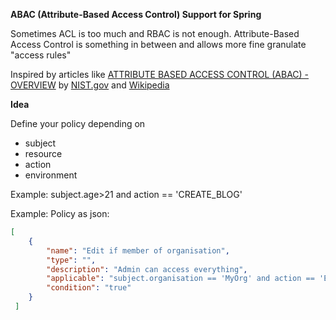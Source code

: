 **ABAC (Attribute-Based Access Control) Support for Spring**

Sometimes ACL is too much and RBAC is not enough.
Attribute-Based Access Control is something in between and allows more fine granulate "access rules"  

Inspired by articles like
[ATTRIBUTE BASED ACCESS CONTROL (ABAC) - OVERVIEW][1] by [NIST.gov](NIST.gov) and [Wikipedia][2]

**Idea**

Define your policy depending on
- subject
- resource
- action
- environment

Example:
subject.age>21 and action == 'CREATE_BLOG'

Example: Policy as json:

```json
[
 	{
 		"name": "Edit if member of organisation",
 		"type": "",
 		"description": "Admin can access everything",
 		"applicable": "subject.organisation == 'MyOrg' and action == 'EDIT'",
 		"condition": "true"
 	}
 ]
 ```


[1]:http://csrc.nist.gov/projects/abac/
[2]:https://en.wikipedia.org/wiki/Attribute-Based_Access_Control


